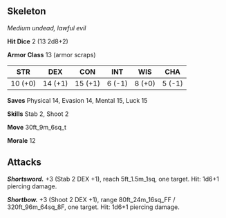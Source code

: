 ## Skeleton

*Medium undead, lawful evil*

**Hit Dice** 2 (13 2d8+2)

**Armor Class** 13 (armor scraps)

| STR     | DEX     | CON     | INT     | WIS     | CHA     |
|---------|---------|---------|---------|---------|---------|
| 10 (+0) | 14 (+1) | 15 (+1) |  6 (-1) |  8 (+0) |  5 (-1) |

**Saves** Physical 14, Evasion 14, Mental 15, Luck 15

**Skills** Stab 2, Shoot 2

**Move** 30ft_9m_6sq_t

**Morale** 12

## Attacks

***Shortsword.*** +3 (Stab 2 DEX +1), reach 5ft_1.5m_1sq, one target. Hit: 1d6+1 piercing damage.

***Shortbow.*** +3 (Shoot 2 DEX +1), range 80ft_24m_16sq_FF / 320ft_96m_64sq_8F, one target. Hit: 1d6+1 piercing damage.

